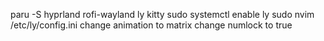 

paru -S hyprland rofi-wayland ly kitty
sudo systemctl enable ly
sudo nvim /etc/ly/config.ini
change animation to matrix
change numlock to true
